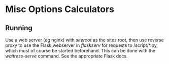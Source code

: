 # Misc Options Calculators

## Running

Use a web server (eg nginx) with *siteroot* as the sites root, then use reverse proxy to use the Flask webserver in *flaskserv* for requests to /script/\*.py, which must of course be started beforehand.
This can be done with the *waitress-serve* command. See the appropriate Flask docs.
